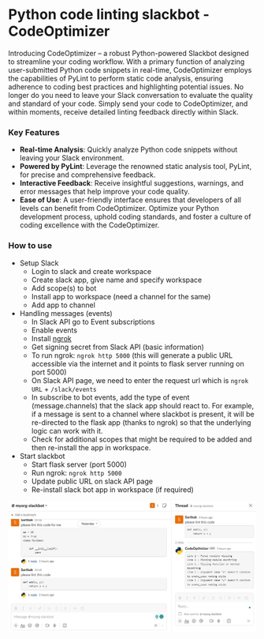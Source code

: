 # Python code linting slackbot - CodeOptimizer
Introducing CodeOptimizer – a robust Python-powered Slackbot designed to streamline your coding workflow. With a primary function of analyzing user-submitted Python code snippets in real-time, CodeOptimizer employs the capabilities of PyLint to perform static code analysis, ensuring adherence to coding best practices and highlighting potential issues. No longer do you need to leave your Slack conversation to evaluate the quality and standard of your code. Simply send your code to CodeOptimizer, and within moments, receive detailed linting feedback directly within Slack.

### Key Features
- **Real-time Analysis**: Quickly analyze Python code snippets without leaving your Slack environment.
- **Powered by PyLint**: Leverage the renowned static analysis tool, PyLint, for precise and comprehensive feedback.
- **Interactive Feedback**: Receive insightful suggestions, warnings, and error messages that help improve your code quality.
- **Ease of Use**: A user-friendly interface ensures that developers of all levels can benefit from CodeOptimizer.
Optimize your Python development process, uphold coding standards, and foster a culture of coding excellence with the CodeOptimizer.

### How to use
- Setup Slack
    - Login to slack and create workspace
    - Create slack app, give name and specify workspace
    - Add scope(s) to bot
    - Install app to workspace (need a channel for the same)
    - Add app to channel
- Handling messages (events)
    - In Slack API go to Event subscriptions
    - Enable events
    - Install [ngrok](https://ngrok.com/)
    - Get signing secret from Slack API (basic information)
    - To run ngrok: `ngrok http 5000` (this will generate a public URL accessible via the internet and it points to flask server running on port 5000)
    - On Slack API page, we need to enter the request url which is `ngrok URL` + `/slack/events`
    - In subscribe to bot events, add the type of event (message.channels) that the slack app should react to. For example, if a message is sent to a channel where slackbot is present, it will be re-directed to the flask app (thanks to ngrok) so that the underlying logic can work with it.
    - Check for additional scopes that might be required to be added and then re-install the app in workspace.
- Start slackbot
    - Start flask server (port 5000)
    - Run ngrok: `ngrok http 5000`
    - Update public URL on slack API page
    - Re-install slack bot app in workspace (if required)

![CodeOptimizer](screenshot.jpg)    